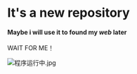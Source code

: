 # It's a new repository 

**Maybe i will use it to found my *web* later**  
<br/> 
WAIT FOR ME！

![程序运行中.jpg](https://ws1.sinaimg.cn/large/005AH0Agly1ge6edeujekj31hc0u0ae0.jpg)
